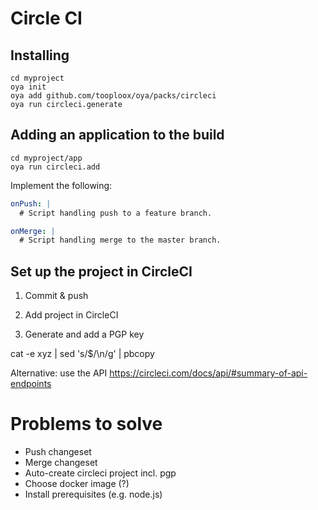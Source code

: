 # Circle CI

## Installing

    cd myproject
    oya init
    oya add github.com/tooploox/oya/packs/circleci
    oya run circleci.generate

## Adding an application to the build

    cd myproject/app
    oya run circleci.add

Implement the following:

```yaml
onPush: |
  # Script handling push to a feature branch.

onMerge: |
  # Script handling merge to the master branch.
```

## Set up the project in CircleCI

1. Commit & push

2. Add project in CircleCI

3. Generate and add a PGP key

cat -e xyz | sed 's/\$/\\n/g' | pbcopy

Alternative: use the API https://circleci.com/docs/api/#summary-of-api-endpoints



# Problems to solve
- Push changeset
- Merge changeset
- Auto-create circleci project incl. pgp
- Choose docker image (?)
- Install prerequisites (e.g. node.js)
